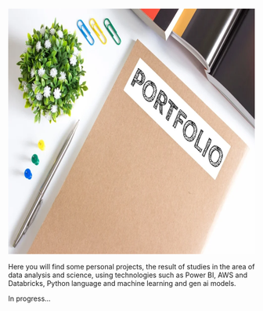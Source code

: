 <p align="center">
  <img src="https://github.com/AnaFlavia-Albuq/portfolio/blob/main/Imagens/portfolio.png" width="100%" height="500">
</p>


Here you will find some personal projects, the result of studies in the area of ​​data analysis and science, using technologies such as Power BI, AWS and Databricks, Python language and machine learning and gen ai models.

In progress...
